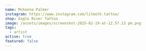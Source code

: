 ```yaml
---
name: Mckenna Palmer
instagram: https://www.instagram.com/lilmoth.tattoo/
shop: Eagle River Tattoo
image: /assets/images/screenshot-2025-02-19-at-12.57.13 pm.png
tags:
  - artist
active: true
featured: false
---
```

